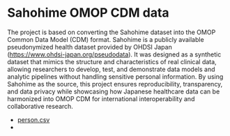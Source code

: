 # Sahohime OMOP CDM data

The project is based on converting the Sahohime dataset into the OMOP Common Data Model (CDM) format. Sahohime is a publicly available pseudonymized health dataset provided by OHDSI Japan (https://www.ohdsi-japan.org/pseudodata). It was designed as a synthetic dataset that mimics the structure and characteristics of real clinical data, allowing researchers to develop, test, and demonstrate data models and analytic pipelines without handling sensitive personal information. By using Sahohime as the source, this project ensures reproducibility, transparency, and data privacy while showcasing how Japanese healthcare data can be harmonized into OMOP CDM for international interoperability and collaborative research.

- [person.csv](https://github.com/ogishimalab/sahohime_omop_cdm/blob/main/person.csv)
- 
